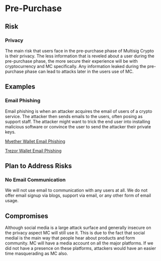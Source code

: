 # Pre-Purchase
## Risk
### Privacy
The main risk that users face in the pre-purchase phase of Multisig Crypto is their privacy.
The less information that is reveled about a user during the pre-purchase phase, the more secure
their experience will be with cryptocurrency and MC specifically. Any information leaked during the pre-purchase phase can lead to attacks later in the users use of MC.
## Examples
### Email Phishing
Email phishing is when an attacker acquires the email of users of a crypto service. The attacker then
sends emails to the users, often posing as  support staff. The attacker might want to trick the end user into installing malicious software or convince the user to send the attacker their private keys.

[Myether Wallet Email Phishing](https://twitter.com/myetherwallet/status/1092498871157051392)

[Trezor Wallet Email Phishing](https://twitter.com/trezor/status/797170025161510914)

## Plan to Address Risks
### No Email Communication
We will not use email to communication with any users at all. We do not offer email signup via blogs, support via email, or any other form of email usage.
## Compromises
Although social media is a large attack surface and generally insecure on the privacy aspect MC will still use it. This is due to the fact that social medial is the main way that people hear about products and form community. MC will have a media account on all the major platforms. If we did not have a presence on these platforms, attackers would have an easier time masquerading as MC also.
